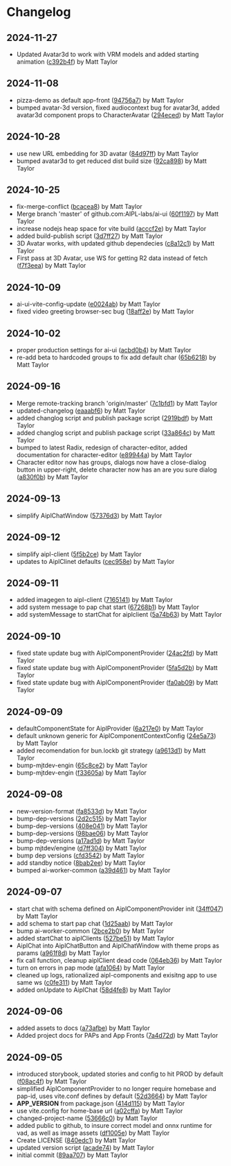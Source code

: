 # Changelog


## 2024-11-27
- Updated Avatar3d to work with VRM models and added starting animation ([c392b4f](https://github.com/AIPL-labs/ai-ui/commit/c392b4f07777f5166c3e5c228a6cd0b994af43e2)) by Matt Taylor

## 2024-11-08
- pizza-demo as default app-front ([94756a7](https://github.com/AIPL-labs/ai-ui/commit/94756a70dce5e6569b711b754a6561ffcd905812)) by Matt Taylor
- bumped avatar-3d version, fixed audiocontext bug for avatar3d, added avatar3d component props to CharacterAvatar ([294eced](https://github.com/AIPL-labs/ai-ui/commit/294ecedabadfbf6de60ddeed4c6bae671e64c8bc)) by Matt Taylor

## 2024-10-28
- use new URL embedding for 3D avatar ([84d97ff](https://github.com/AIPL-labs/ai-ui/commit/84d97ff1a81142901ae8e3172c4013452c299ca2)) by Matt Taylor
- bumped avatar3d to get reduced dist build size ([92ca898](https://github.com/AIPL-labs/ai-ui/commit/92ca89883af8e063dc88a3b7c584409af12ee1ba)) by Matt Taylor

## 2024-10-25
- fix-merge-conflict ([bcacea8](https://github.com/AIPL-labs/ai-ui/commit/bcacea81e9610e261132252435918aad49a984cb)) by Matt Taylor
- Merge branch 'master' of github.com:AIPL-labs/ai-ui ([60f1197](https://github.com/AIPL-labs/ai-ui/commit/60f11975322fa08f1d1a62ec6f623e1d6b370fe9)) by Matt Taylor
- increase nodejs heap space for vite build ([acccf2e](https://github.com/AIPL-labs/ai-ui/commit/acccf2ed757454b3ff6b4798bef5625bf2da6ef7)) by Matt Taylor
- added build-publish script ([3d7ff27](https://github.com/AIPL-labs/ai-ui/commit/3d7ff2733473ed0610def013afe3b268c7716169)) by Matt Taylor
- 3D Avatar works, with updated github dependecies ([c8a12c1](https://github.com/AIPL-labs/ai-ui/commit/c8a12c1549f8ec39f8d1ca0e300b551929f08c8c)) by Matt Taylor
- First pass at 3D Avatar, use WS for getting R2 data instead of fetch ([f7f3eea](https://github.com/AIPL-labs/ai-ui/commit/f7f3eeaf866cb713ce7bb82038238e085de19a5f)) by Matt Taylor

## 2024-10-09
- ai-ui-vite-config-update ([e0024ab](https://github.com/AIPL-labs/ai-ui/commit/e0024ab76010bfa2b1429c23dba958291ba14cb0)) by Matt Taylor
- fixed video greeting browser-sec bug ([18aff2e](https://github.com/AIPL-labs/ai-ui/commit/18aff2e578b0c0fce1ff7b32d174ab90c2e6ca66)) by Matt Taylor

## 2024-10-02
- proper production settings for ai-ui ([acbd0b4](https://github.com/AIPL-labs/ai-ui/commit/acbd0b45a5a08dc39bd8fcc0a06dcc63a6966f35)) by Matt Taylor
- re-add beta to hardcoded groups to fix add default char ([65b6218](https://github.com/AIPL-labs/ai-ui/commit/65b62182c6df458524a20fa47925c0226f77b3c4)) by Matt Taylor

## 2024-09-16
- Merge remote-tracking branch 'origin/master' ([7c1bfd1](https://github.com/AIPL-labs/ai-ui/commit/7c1bfd1194f534e21f1fad2e403472adfc55d598)) by Matt Taylor
- updated-changelog ([eaaabf6](https://github.com/AIPL-labs/ai-ui/commit/eaaabf6e373a3750adbe6f343c38df28f26e2e5f)) by Matt Taylor
- added changlog script and publish package script ([2919bdf](https://github.com/AIPL-labs/ai-ui/commit/2919bdfd9b3a1d7a3bfa59d02d39b8adfabdc4ec)) by Matt Taylor
- added changlog script and publish package script ([33a864c](https://github.com/AIPL-labs/ai-ui/commit/33a864c161839d4c2a733e0ff6f340070a133d94)) by Matt Taylor
- bumped to latest Radix, redesign of character-editor, added documentation for character-editor ([e89944a](https://github.com/AIPL-labs/ai-ui/commit/e89944adbd7024a69df15cb5d990b9aa63f1da11)) by Matt Taylor
- Character editor now has groups, dialogs now have a close-dialog button in upper-right, delete character now has an are you sure dialog ([a830f0b](https://github.com/AIPL-labs/ai-ui/commit/a830f0b869469a8746959d0075d91b109c0262ec)) by Matt Taylor

## 2024-09-13
- simplify AiplChatWindow ([57376d3](https://github.com/AIPL-labs/ai-ui/commit/57376d3a7ae677c7fa61fd055918baf80bfaf3f7)) by Matt Taylor

## 2024-09-12
- simplify aipl-client ([5f5b2ce](https://github.com/AIPL-labs/ai-ui/commit/5f5b2ce811a0120f326edfb18aace6214fcd1e2c)) by Matt Taylor
- updates to AiplClinet defaults ([cec958e](https://github.com/AIPL-labs/ai-ui/commit/cec958eb4fd2efa6625c8588d1cb415cb475a80d)) by Matt Taylor

## 2024-09-11
- added imagegen to aipl-client ([7165141](https://github.com/AIPL-labs/ai-ui/commit/7165141fd3bc26b363b77d4a90410740e655d6e7)) by Matt Taylor
- add system message to pap chat start ([67268b1](https://github.com/AIPL-labs/ai-ui/commit/67268b1f9680138dc4556d02d0a27d77d700b3bb)) by Matt Taylor
- add systemMessage to startChat for aiplclient ([5a74b63](https://github.com/AIPL-labs/ai-ui/commit/5a74b636ae4100c492f8f7409c19a5211f069c94)) by Matt Taylor

## 2024-09-10
- fixed state update bug with AiplComponentProvider ([24ac2fd](https://github.com/AIPL-labs/ai-ui/commit/24ac2fd56ff529e34c1a8dda1ab49e31d29c841e)) by Matt Taylor
- fixed state update bug with AiplComponentProvider ([5fa5d2b](https://github.com/AIPL-labs/ai-ui/commit/5fa5d2b12237be3150754dcc5bf5913cd91886e7)) by Matt Taylor
- fixed state update bug with AiplComponentProvider ([fa0ab09](https://github.com/AIPL-labs/ai-ui/commit/fa0ab096c7118b782953eb7f9ea2654ff6fb4e4f)) by Matt Taylor

## 2024-09-09
- defaultComponentState for AiplProvider ([6a217e0](https://github.com/AIPL-labs/ai-ui/commit/6a217e053b88ef0e7bbc7cbe257cc4d684f8ae1c)) by Matt Taylor
- default unknown generic for AiplComponentContextConfig ([24e5a73](https://github.com/AIPL-labs/ai-ui/commit/24e5a73fd807d912a9af5c7e9366be7b672a0b66)) by Matt Taylor
- added recomendation for bun.lockb git strategy ([a9613d1](https://github.com/AIPL-labs/ai-ui/commit/a9613d1f043e1ce8f7f6e8d879e468a79946eeec)) by Matt Taylor
- bump-mjtdev-engin ([65c8ce2](https://github.com/AIPL-labs/ai-ui/commit/65c8ce2e597e153b05e51b8691564d73644b64fc)) by Matt Taylor
- bump-mjtdev-engin ([f33605a](https://github.com/AIPL-labs/ai-ui/commit/f33605af7783d7d9dbfab606c8c1ba9ec8e8c5c4)) by Matt Taylor

## 2024-09-08
- new-version-format ([fa8533d](https://github.com/AIPL-labs/ai-ui/commit/fa8533d45f34d0744003ab065d1993dd2630b056)) by Matt Taylor
- bump-dep-versions ([2d2c515](https://github.com/AIPL-labs/ai-ui/commit/2d2c515503990a39ee96d73125cfb20901ed2bd0)) by Matt Taylor
- bump-dep-versions ([408e041](https://github.com/AIPL-labs/ai-ui/commit/408e0414dd3b298c063a1de22229d3c8fd49d5ef)) by Matt Taylor
- bump-dep-versions ([98bae06](https://github.com/AIPL-labs/ai-ui/commit/98bae06e87e4790e110d24ec62a54622f1ec80b7)) by Matt Taylor
- bump-dep-versions ([a17ad1d](https://github.com/AIPL-labs/ai-ui/commit/a17ad1d9b74ec4b36da6d908a27225217e519e76)) by Matt Taylor
- bump mjtdev/engine ([d7ff304](https://github.com/AIPL-labs/ai-ui/commit/d7ff304691488ddb17443b857e2d5ba934db6b02)) by Matt Taylor
- bump dep versions ([cfd3542](https://github.com/AIPL-labs/ai-ui/commit/cfd35426aa8f79c87b27ceb1ab77389ef2e3ace1)) by Matt Taylor
- add standby notice ([8bab2ee](https://github.com/AIPL-labs/ai-ui/commit/8bab2ee2013e816f61998a9487a21a153872e2b3)) by Matt Taylor
- bumped ai-worker-common ([a39d461](https://github.com/AIPL-labs/ai-ui/commit/a39d4618f64790523146e159fee75f2b3f87069a)) by Matt Taylor

## 2024-09-07
- start chat with schema defined on AiplComponentProvider init ([34ff047](https://github.com/AIPL-labs/ai-ui/commit/34ff04722ec1d21b4c13fc51f41d131bf71e9bad)) by Matt Taylor
- add schema to start pap chat ([1d25aab](https://github.com/AIPL-labs/ai-ui/commit/1d25aab2320b49e96d1d7a043c2e0dcc20b0b943)) by Matt Taylor
- bump ai-worker-common ([2bce2b0](https://github.com/AIPL-labs/ai-ui/commit/2bce2b0c034a86d642046bb2e02124159244d12e)) by Matt Taylor
- added startChat to aiplClients ([527be51](https://github.com/AIPL-labs/ai-ui/commit/527be519640aa5cf9446a38a8a43f1b1fa15f800)) by Matt Taylor
- AiplChat into AiplChatButton and AiplChatWindow with theme props as params ([a961f8d](https://github.com/AIPL-labs/ai-ui/commit/a961f8d370b1e5a354fe071ee5b8896d57a9f88b)) by Matt Taylor
- fix call function, cleanup aiplClient dead code ([064eb36](https://github.com/AIPL-labs/ai-ui/commit/064eb369a0ddb2b449a1635a1e94d38bf932f1b8)) by Matt Taylor
- turn on errors in pap mode ([afa1064](https://github.com/AIPL-labs/ai-ui/commit/afa10647fc8d073998fd704d24b7f1ad8ad67981)) by Matt Taylor
- cleaned up logs, rationalized aipl-components and exisitng app to use same ws ([c0fe311](https://github.com/AIPL-labs/ai-ui/commit/c0fe3113b0ad443a0ac96b30dee02aec2cfd55ff)) by Matt Taylor
- added onUpdate to AiplChat ([58d4fe8](https://github.com/AIPL-labs/ai-ui/commit/58d4fe8746e672368d7c717f7a1eb7da407fea9a)) by Matt Taylor

## 2024-09-06
- added assets to docs ([a73afbe](https://github.com/AIPL-labs/ai-ui/commit/a73afbead396b7c082b50b1ea7455b069de0fd91)) by Matt Taylor
- Added project docs for PAPs and App Fronts ([7a4d72d](https://github.com/AIPL-labs/ai-ui/commit/7a4d72da7381cc93add86a02e6f13e0860446db2)) by Matt Taylor

## 2024-09-05
- introduced storybook, updated stories and config to hit PROD by default ([f08ac4f](https://github.com/AIPL-labs/ai-ui/commit/f08ac4f1c4ca71c1a62a28c9c626d19b99a12d5d)) by Matt Taylor
- simplified AiplComponentProvider to no longer require homebase and pap-id, uses vite.conf defines by default ([52d3664](https://github.com/AIPL-labs/ai-ui/commit/52d3664d97c5f0a6af2c09297f991f403e01416e)) by Matt Taylor
- __APP_VERSION__ from package.json ([414d115](https://github.com/AIPL-labs/ai-ui/commit/414d115356efeeb85854e5d895a511b0bee3da63)) by Matt Taylor
- use vite.config for home-base url ([a02cffa](https://github.com/AIPL-labs/ai-ui/commit/a02cffaf749c70ab91f4080a25cad00db6d9f987)) by Matt Taylor
- changed-project-name ([53666c0](https://github.com/AIPL-labs/ai-ui/commit/53666c057a1d6a7b1a5bc6849048857c88e0df64)) by Matt Taylor
- added public to github, to insure correct model and onnx runtime for vad, as well as image assets ([df1005e](https://github.com/AIPL-labs/ai-ui/commit/df1005e36c91e3bc24a04b109df3f4fb783cc4f9)) by Matt Taylor
- Create LICENSE ([840edc1](https://github.com/AIPL-labs/ai-ui/commit/840edc17eae92fce6a3024c4a1ff6cae138d3ac6)) by Matt Taylor
- updated version script ([acade74](https://github.com/AIPL-labs/ai-ui/commit/acade748d288fa06e127d54146a66bb404086fc4)) by Matt Taylor
- initial commit ([89aa707](https://github.com/AIPL-labs/ai-ui/commit/89aa7079e875764ce5c6a30518de8aaf75cc8e13)) by Matt Taylor
